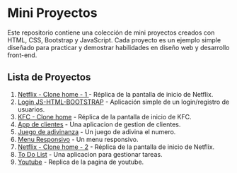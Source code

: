 # Mini Proyectos

Este repositorio contiene una colección de mini proyectos creados con HTML, CSS, Bootstrap y JavaScript. Cada proyecto es un ejemplo simple diseñado para practicar y demostrar habilidades en diseño web y desarrollo front-end.

## Lista de Proyectos

1. [Netflix - Clone home - 1 ](./Netflix%20-%20clone%20home%20-%201/) - Réplica de la pantalla de inicio de Netflix.
2. [Login JS-HTML-BOOTSTRAP](./Login%20JS-HTML-BOOTSTRAP/) - Aplicación simple de un login/registro de usuarios.
3. [KFC - Clone home](./KFC%20-%20clone%20home/) - Réplica de la pantalla de inicio de KFC.
4. [App de clientes](./App%20de%20clientes/) - Una aplicacion de gestion de clientes.
5. [Juego de adivinanza](./Juego%20de%20adivina%20el%20numero/) - Un juego de adivina el numero.
6. [Menu Responsivo](./Menu%20Responsivo/) - Un menu responsivo.
7. [Netflix - Clone home - 2](./Netflix%20-%20clone%20home%20-%202/) - Réplica de la pantalla de inicio de Netflix.
8. [To Do List](./To%20Do%20List/) - Una aplicacion para gestionar tareas.
9. [Youtube](./youtube/) - Replica de la pagina de youtube.
